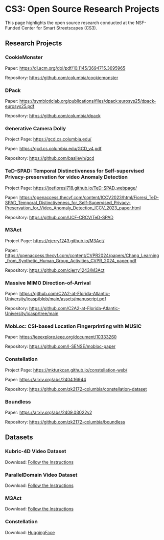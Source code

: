 # CS3: Open Source Research Projects
This page highlights the open source research conducted at the NSF-Funded Center for Smart Streetscapes (CS3).

## Research Projects

### CookieMonster

Paper: https://dl.acm.org/doi/pdf/10.1145/3694715.3695965

Repository: https://github.com/columbia/cookiemonster

### DPack

Paper: https://symbioticlab.org/publications/files/dpack:eurosys25/dpack-eurosys25.pdf 

Repository: https://github.com/columbia/dpack 

### Generative Camera Dolly

Project Page: https://gcd.cs.columbia.edu/ 

Paper: https://gcd.cs.columbia.edu/GCD_v4.pdf 

Repository: https://github.com/basilevh/gcd

### TeD-SPAD: Temporal Distinctiveness for Self-supervised Privacy-preservation for video Anomaly Detection

Project Page: https://joefioresi718.github.io/TeD-SPAD_webpage/

Paper: https://openaccess.thecvf.com/content/ICCV2023/html/Fioresi_TeD-SPAD_Temporal_Distinctiveness_for_Self-Supervised_Privacy-Preservation_for_Video_Anomaly_Detection_ICCV_2023_paper.html 

Repository: https://github.com/UCF-CRCV/TeD-SPAD

### M3Act

 Project Page: https://cjerry1243.github.io/M3Act/ 

 Paper: https://openaccess.thecvf.com/content/CVPR2024/papers/Chang_Learning_from_Synthetic_Human_Group_Activities_CVPR_2024_paper.pdf 

 Repository: https://github.com/cjerry1243/M3Act 

### Massive MIMO Direction-of-Arrival

Paper: https://github.com/C2A2-at-Florida-Atlantic-University/icasp/blob/main/assets/manuscript.pdf 

Repository: https://github.com/C2A2-at-Florida-Atlantic-University/icasp/tree/main

### MobLoc: CSI-based Location Fingerprinting with MUSIC

Paper: https://ieeexplore.ieee.org/document/10333260 

Repository: https://github.com/I-SENSE/mobloc-paper

### Constellation
Project Page: https://mkturkcan.github.io/constellation-web/ 

Paper: https://arxiv.org/abs/2404.16944  

Repository: https://github.com/zk2172-columbia/constellation-dataset

### Boundless
Paper: https://arxiv.org/abs/2409.03022v2 

Repository: https://github.com/zk2172-columbia/boundless

## Datasets

### Kubric-4D Video Dataset

Download: [Follow the Instructions](https://gcd.cs.columbia.edu/#datasets)

### ParallelDomain Video Dataset

Download: [Follow the Instructions](https://gcd.cs.columbia.edu/#datasets)

### M3Act

Download: [Follow the Instructions](https://github.com/cjerry1243/M3Act/tree/master/gag)

### Constellation

Download: [HuggingFace](https://huggingface.co/datasets/Center-for-Smart-Streetscapes-CS3/constellation)

